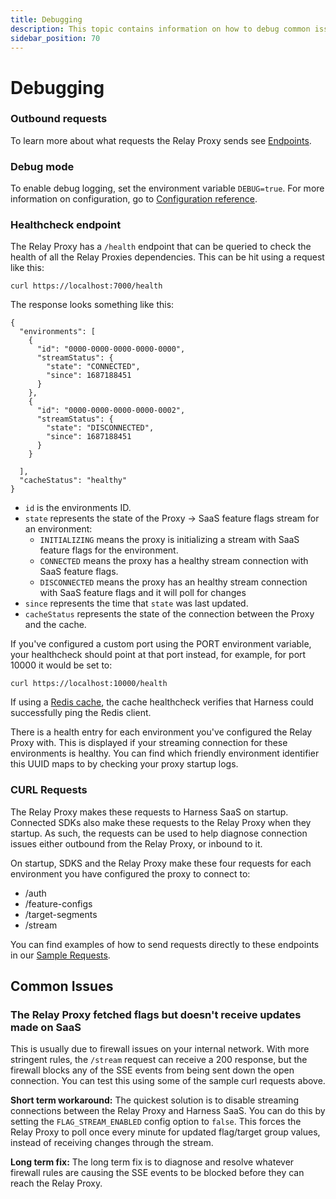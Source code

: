 ```yaml
---
title: Debugging
description: This topic contains information on how to debug common issues with the Proxy
sidebar_position: 70
---
```


# Debugging

### Outbound requests
To learn more about what requests the Relay Proxy sends see [Endpoints](/docs/feature-flags/relay-proxy/endpoints).

### Debug mode

To enable debug logging, set the environment variable `DEBUG=true`. For more information on configuration, go to [Configuration reference](/docs/feature-flags/relay-proxy/configuration).

### Healthcheck endpoint
The Relay Proxy has a `/health` endpoint that can be queried to check the health of all the Relay Proxies dependencies. This can be hit using a request like this: 

`curl https://localhost:7000/health`

The response looks something like this:

```
{
  "environments": [
    {
      "id": "0000-0000-0000-0000-0000",
      "streamStatus": {
        "state": "CONNECTED",
        "since": 1687188451
      }
    },
    {
      "id": "0000-0000-0000-0000-0002",
      "streamStatus": {
        "state": "DISCONNECTED",
        "since": 1687188451
      }
    }

  ],
  "cacheStatus": "healthy"
}
```
- `id` is the environments ID.
- `state` represents the state of the Proxy -> SaaS feature flags stream for an environment:
    - `INITIALIZING` means the proxy is initializing a stream with SaaS feature flags for the environment.
    - `CONNECTED` means the proxy has a healthy stream connection with SaaS feature flags.
    - `DISCONNECTED` means the proxy has an healthy stream connection with SaaS feature flags and it will poll for changes
- `since` represents the time that `state` was last updated.
- `cacheStatus` represents the state of the connection between the Proxy and the cache.


If you've configured a custom port using the PORT environment variable, your healthcheck should point at that port instead, for example, for port 10000 it would be set to:

`curl https://localhost:10000/health`

If using a [Redis cache](/docs/feature-flags/relay-proxy/cache_options#redis-cache), the cache healthcheck verifies that Harness could successfully ping the Redis client.

There is a health entry for each environment you've configured the Relay Proxy with. This is displayed if your streaming connection for these environments is healthy. You can find which friendly environment identifier this UUID maps to by checking your proxy startup logs.

### CURL Requests

The Relay Proxy makes these requests to Harness SaaS on startup. Connected SDKs also make these requests to the Relay Proxy when they startup. As such, the requests can be used to help diagnose connection issues either outbound from the Relay Proxy, or inbound to it.

On startup, SDKS and the Relay Proxy make these four requests for each environment you have configured the proxy to connect to:

- /auth
- /feature-configs
- /target-segments
- /stream

You can find examples of how to send requests directly to these endpoints in our [Sample Requests](/docs/feature-flags/relay-proxy/sample_curl_requests).

## Common Issues

### The Relay Proxy fetched flags but doesn't receive updates made on SaaS

This is usually due to firewall issues on your internal network. With more stringent rules, the `/stream` request can receive a 200 response, but the firewall blocks any of the SSE events from being sent down the open connection. You can test this using some of the sample curl requests above.

**Short term workaround:** The quickest solution is to disable streaming connections between the Relay Proxy and Harness SaaS. You can do this by setting the `FLAG_STREAM_ENABLED` config option to `false`. This forces the Relay Proxy to poll once every minute for updated flag/target group values, instead of receiving changes through the stream.  

**Long term fix:** The long term fix is to diagnose and resolve whatever firewall rules are causing the SSE events to be blocked before they can reach the Relay Proxy.
